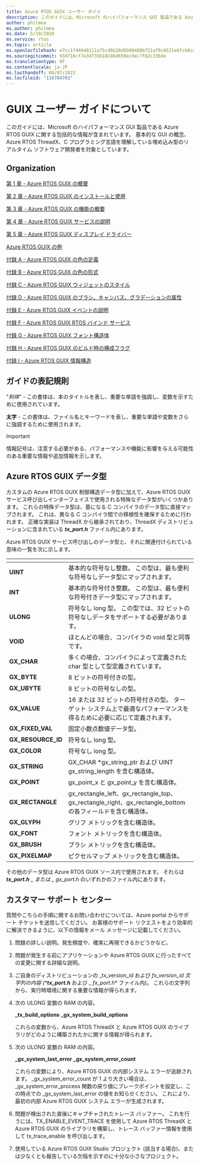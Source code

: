 ```yaml
---
title: Azure RTOS GUIX ユーザー ガイド
description: このガイドには、Microsoft のハイパフォーマンス GUI 製品である Azure RTOS GUIX に関する包括的な情報が含まれています。
author: philmea
ms.author: philmea
ms.date: 5/19/2020
ms.service: rtos
ms.topic: article
ms.openlocfilehash: e7cc1f44648111a75cd6b28d6b98480b721af9c8521e8fcb8cdac6f24c5514e7
ms.sourcegitcommit: 93d716cf7e3d735b18246d659ec9ec7f82c336de
ms.translationtype: HT
ms.contentlocale: ja-JP
ms.lasthandoff: 08/07/2021
ms.locfileid: "116784701"
---
```

# <a name="about-guix-user-guide"></a>GUIX ユーザー ガイドについて

このガイドには、Microsoft のハイパフォーマンス GUI 製品である Azure RTOS GUIX に関する包括的な情報が含まれています。 基本的な GUI の概念、Azure RTOS ThreadX、C プログラミング言語を理解している埋め込み型のリアルタイム ソフトウェア開発者を対象としています。

## <a name="organization"></a>Organization

[第 1 章 - Azure RTOS GUIX の概要](chapter-1.md)

[第 2 章 - Azure RTOS GUIX のインストールと使用](chapter-2.md)

[第 3 章 - Azure RTOS GUIX の機能の概要](chapter-3.md)

[第 4 章 - Azure RTOS GUIX サービスの説明](chapter-4.md)

[第 5 章 - Azure RTOS GUIX ディスプレイ ドライバー](chapter-5.md)  

[Azure RTOS GUIX の例](guix-example.md)

[付録 A - Azure RTOS GUIX の色の定義](appendix-a.md)

[付録 B - Azure RTOS GUIX の色の形式](appendix-b.md)

[付録 C - Azure RTOS GUIX ウィジェットのスタイル](appendix-c.md)

[付録 D - Azure RTOS GUIX のブラシ、キャンバス、グラデーションの属性](appendix-d.md)

[付録 E - Azure RTOS GUIX イベントの説明](appendix-e.md)

[付録 F - Azure RTOS GUIX RTOS バインド サービス](appendix-f.md)

[付録 G - Azure RTOS GUIX フォント構造体](appendix-g.md)

[付録 H - Azure RTOS GUIX のビルド時の構成フラグ](appendix-h.md)

[付録 I - Azure RTOS GUIX 情報構造](appendix-i.md)

## <a name="guide-conventions"></a>ガイドの表記規則

"*斜体*" - この書体は、本のタイトルを表し、重要な単語を強調し、変数を示すために使用されています。

**太字** - この書体は、ファイル名とキーワードを表し、重要な単語や変数をさらに強調するために使用されます。

> [!IMPORTANT]
> 情報記号は、注意する必要がある、パフォーマンスや機能に影響を与える可能性のある重要な情報や追加情報を示します。

## <a name="azure-rtos-guix-data-types"></a>Azure RTOS GUIX データ型

カスタムの Azure RTOS GUIX 制御構造データ型に加えて、Azure RTOS GUIX サービス呼び出しインターフェイスで使用される特殊なデータ型がいくつかあります。 これらの特殊データ型は、基になる C コンパイラのデータ型に直接マップされます。 これは、異なる C コンパイラ間での移植性を確保するために行われます。 正確な実装は ThreadX から継承されており、ThreadX ディストリビューションに含まれている ***tx_port.h*** ファイル内にあります。

Azure RTOS GUIX サービス呼び出しのデータ型と、それに関連付けられている意味の一覧を次に示します。

| <!-- --> | <!-- --> |
| --------------------- | --------------------------------------------------------------------------------------------------------------------- |
| **UINT**             | 基本的な符号なし整数。 この型は、最も便利な符号なしデータ型にマップされます。                                |
| **INT**              | 基本的な符号付き整数。 この型は、最も便利な符号付きデータ型にマップされます。                                    |
| **ULONG**            | 符号なし long 型。 この型では、32 ビットの符号なしデータをサポートする必要があります。                                                      |
| **VOID**             | ほとんどの場合、コンパイラの void 型と同等です。                                                                 |
| **GX_CHAR**         | 多くの場合、コンパイラによって定義された char 型として型定義されています。                                                               |
| **GX_BYTE**          | 8 ビットの符号付きの型。                                                                                                    |
| **GX_UBYTE**         | 8 ビットの符号なしの型。                                                                                                  |
| **GX_VALUE**        | 16 または 32 ビットの符号付きの型。 ターゲット システム上で最適なパフォーマンスを得るために必要に応じて定義されます。                                |
| **GX_FIXED_VAL**   | 固定小数点数値データ型。                                                                                        |
| **GX_RESOURCE_ID** | 符号なし long 型。                                                                                                   |
| **GX_COLOR**        | 符号なし long 型。                                                                                                   |
| **GX_STRING**       | GX_CHAR \*gx_string_ptr および UINT gx_string_length を含む構造体。                                          |
| **GX_POINT**        | gx_point_x と gx_point_y を含む構造体。                                                                   |
| **GX_RECTANGLE**    | gx_rectangle_left、gx_rectangle_top、gx_rectangle_right、gx_rectangle_bottom の各フィールドを含む構造体。 |
| **GX_GLYPH**        | グリフ メトリックを含む構造体。                                                                                   |
| **GX_FONT**         | フォント メトリックを含む構造体。                                                                                    |
| **GX_BRUSH**        | ブラシ メトリックを含む構造体。                                                                               |
**GX_PIXELMAP**       | ピクセルマップ メトリックを含む構造体。

その他のデータ型は Azure RTOS GUIX ソース内で使用されます。 それらは ***tx_port.h** _ または _ *_gx_port.h_** のいずれかのファイル内にあります。

## <a name="customer-support-center"></a>カスタマー サポート センター

質問やこちらの手順に関するお問い合わせについては、Azure portal からサポート チケットを送信してください。 お客様のサポート リクエストをより効率的に解決できるように、以下の情報をメール メッセージに記載してください。

1. 問題の詳しい説明。発生頻度や、確実に再現できるかどうかなど。

2. 問題が発生する前にアプリケーションや Azure RTOS GUIX に行ったすべての変更に関する詳細な説明。

3. ご自身のディストリビューションの _tx_version_id および _fx_version_id 文字列の内容 (***tx_port.h**_ および _ *_fx_port.h_** ファイル内)。 これらの文字列から、実行時環境に関する重要な情報が得られます。

4. 次の ULONG 変数の RAM の内容。

    **_tx_build_options** **_gx_system_build_options**

    これらの変数から、Azure RTOS ThreadX と Azure RTOS GUIX のライブラリがどのように構築されたかに関する情報が得られます。

5. 次の ULONG 変数の RAM の内容。

    **_gx_system_last_error** **_gx_system_error_count**

    これらの変数により、Azure RTOS GUIX の内部システム エラーが追跡されます。 _gx_system_error_count が 1 より大きい場合は、_gx_system_error_process 関数の戻り値にブレークポイントを設定し、この時点での _gx_system_last_error の値をお知らせください。 これにより、最初の内部 Azure RTOS GUIX システム エラーが生成されます。

6. 問題が検出された直後にキャプチャされたトレース バッファー。 これを行うには、TX_ENABLE_EVENT_TRACE を使用して Azure RTOS ThreadX と Azure RTOS GUIX のライブラリを構築し、トレース バッファー情報を使用して tx_trace_enable を呼び出します。

7. 使用している Azure RTOS GUIX Studio プロジェクト (該当する場合)、または少なくとも報告している欠陥を示すのに十分な小さなプロジェクト。

